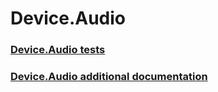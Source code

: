 # Device.Audio
### [Device.Audio tests](device_audio_tests.md)
### [Device.Audio additional documentation](device_audio_additional_documentation.md)
